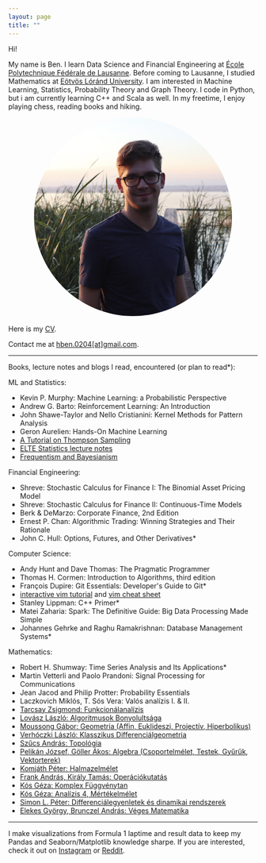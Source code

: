 ```yaml
---
layout: page
title: ""
---
```



Hi!

My name is Ben. I learn Data Science and Financial Engineering at [École Polytechnique Fédérale de Lausanne](https://www.epfl.ch/en/). Before coming to Lausanne, I studied Mathematics at [Eötvös Lóránd University](https://www.elte.hu/en/). I am interested in Machine Learning, Statistics, Probability Theory and Graph Theory. I code in Python, but i am currently learning C++ and Scala as well. In my freetime, I enjoy playing chess, reading books and hiking.

<center>
<style>.roundimg {border-radius: 50%;}</style>
<img src="profile_pic.jpg" alt="Avatar" width=400 class="roundimg">
</center>

Here is my <a href="./CV_2021_12.pdf" target="blank">CV</a>.

Contact me at <a href="mailto:hben.0204@gmail.com" target="_top">hben.0204[at]gmail.com</a>.

---

Books, lecture notes and blogs I read, encountered (or plan to read*):

ML and Statistics:
- Kevin P. Murphy: Machine Learning: a Probabilistic Perspective
- Andrew G. Barto: Reinforcement Learning: An Introduction
- John Shawe-Taylor and Nello Cristianini: Kernel Methods for Pattern Analysis
- Geron Aurelien: Hands-On Machine Learning
- [A Tutorial on Thompson Sampling](https://web.stanford.edu/~bvr/pubs/TS_Tutorial.pdf)
- [ELTE Statistics lecture notes](http://csvillo.web.elte.hu/mtval2/stat.pdf)
- [Frequentism and Bayesianism](http://jakevdp.github.io/blog/2014/03/11/frequentism-and-bayesianism-a-practical-intro/)

Financial Engineering:
- Shreve: Stochastic Calculus for Finance I: The Binomial Asset Pricing Model
- Shreve: Stochastic Calculus for Finance II: Continuous-Time Models
- Berk & DeMarzo: Corporate Finance, 2nd Edition 
- Ernest P. Chan: Algorithmic Trading: Winning Strategies and Their Rationale
- John C. Hull: Options, Futures, and Other Derivatives*

Computer Science:
- Andy Hunt and Dave Thomas: The Pragmatic Programmer
- Thomas H. Cormen: Introduction to Algorithms, third edition
- François Dupire: Git Essentials: Developer's Guide to Git*
- [interactive vim tutorial](https://www.openvim.com/sandbox.html) and [vim cheat sheet](https://vim.rtorr.com/)
- Stanley Lippman: C++ Primer*
- Matei Zaharia: Spark: The Definitive Guide: Big Data Processing Made Simple
- Johannes Gehrke and Raghu Ramakrishnan: Database Management Systems*

Mathematics:
- Robert H. Shumway: Time Series Analysis and Its Applications*
- Martin Vetterli and Paolo Prandoni: Signal Processing for Communications
- Jean Jacod and Philip Protter: Probability Essentials
- Laczkovich Miklós, T. Sós Vera: Valós analízis I. & II.
- [Tarcsay Zsigmond: Funkcionálanalízis](http://web.cs.elte.hu/~tarcsay/funkcionalanalizis.pdf)
- [Lovász László: Algoritmusok Bonyolultsága](https://www.uni-miskolc.hu/~matha/Gacs_Lovasz.pdf)
- [Moussong Gábor: Geometria (Affin, Euklideszi, Projectív, Hiperbolikus)](http://etananyag.ttk.elte.hu/FiLeS/downloads/_19_Moussong_Geometria.pdf)
- [Verhóczki László: Klasszikus Differenciálgeometria](https://web.cs.elte.hu/geometry/vl/KlasszDiffGeo.pdf)
- [Szűcs András: Topológia](http://bolyai.cs.elte.hu/~szucs/Top1-2.pdf)
- [Pelikán József, Göller Ákos: Algebra (Csoportelmélet, Testek, Gyűrűk, Vektorterek)](https://pelikan.web.elte.hu/algebra.html)
- [Komjáth Péter: Halmazelmélet](https://web.cs.elte.hu/~kope/oktatas/21tav/ma1.pdf)
- [Frank András, Király Tamás: Operációkutatás](http://etananyag.ttk.elte.hu/FiLeS/downloads/_Frank_Kiraly_Operaciokut.pdf)
- [Kós Géza: Komplex Függvénytan](https://kosgeza.web.elte.hu/oktatas/KftJegyzet/KftJegyzet_20220221.pdf)
- [Kós Géza: Analízis 4, Mértékelmélet](https://kosgeza.web.elte.hu/oktatas/2019tavasz-an4/Analizis4_Jegyzetek_v18.pdf)
- [Simon L. Péter: Differenciálegyenletek és dinamikai rendszerek](https://simonp.web.elte.hu/files/dinrendjegyzet.pdf)
- [Elekes György, Brunczel András: Véges Matematika](http://web.cs.elte.hu/~hgy/auxiliary/vegesmat.pdf)

---

I make visualizations from Formula 1 laptime and result data to keep my Pandas and Seaborn/Matplotlib knowledge sharpe. If you are interested, check it out on [Instagram](https://www.instagram.com/f1.plotted/) or [Reddit](https://www.reddit.com/user/hben0204). 

